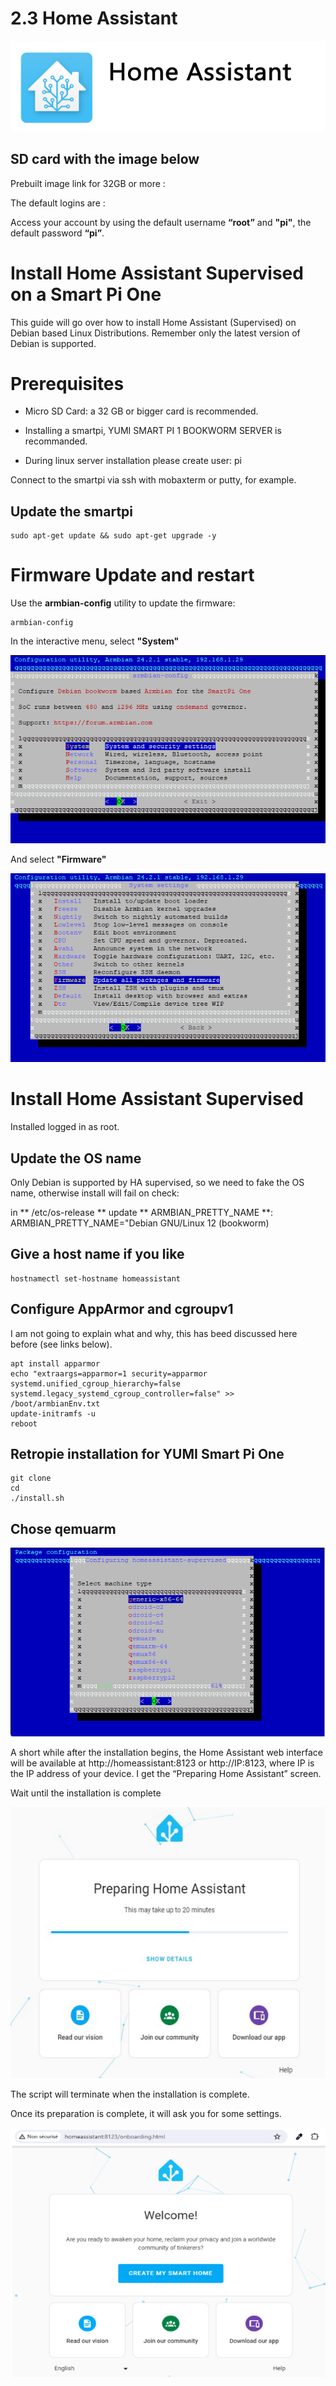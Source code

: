 # 2.3 Home Assistant
![Home Assistant](../../img/SmartPi/Home_Assistant/homeassistantlogo.png)

## SD card with the image below

Prebuilt image link for 32GB or more : 

The default logins are :

Access your account by using the default username **“root”** and **"pi"**, the default password **“pi”**.


# Install Home Assistant Supervised on a Smart Pi One

This guide will go over how to install Home Assistant (Supervised) on Debian based Linux Distributions. Remember only the latest version of Debian is supported.

# Prerequisites

- Micro SD Card: a 32 GB or bigger card is recommended.

- Installing a smartpi, YUMI SMART PI 1 BOOKWORM SERVER is recommanded.  

- During linux server installation please create user: pi 

Connect to the smartpi via ssh with mobaxterm or putty, for example.

## Update the smartpi

```
sudo apt-get update && sudo apt-get upgrade -y
```

# Firmware Update and restart

Use the **armbian-config** utility to update the firmware:

```
armbian-config
```

In the interactive menu, select **"System"**


![alt text](../../img/SmartPi/Home_Assistant/homeassistant1.png)

And select **"Firmware"**

![alt text](../../img/SmartPi/Home_Assistant/homeassistant2.png)

# Install Home Assistant Supervised

Installed logged in as root.

## Update the OS name
Only Debian is supported by HA supervised, so we need to fake the OS name, otherwise install will fail on check:

in ** /etc/os-release ** update ** ARMBIAN_PRETTY_NAME **:
ARMBIAN_PRETTY_NAME="Debian GNU/Linux 12 (bookworm)

## Give a host name if you like
```
hostnamectl set-hostname homeassistant
```

## Configure AppArmor and cgroupv1
I am not going to explain what and why, this has beed discussed here before (see links below).

```
apt install apparmor
echo "extraargs=apparmor=1 security=apparmor systemd.unified_cgroup_hierarchy=false systemd.legacy_systemd_cgroup_controller=false" >> /boot/armbianEnv.txt
update-initramfs -u
reboot
```

## Retropie installation for YUMI Smart Pi One

```
git clone 
cd 
./install.sh

```

## Chose qemuarm
![alt text](../../img/SmartPi/Home_Assistant/homeassistant3.png)

A short while after the installation begins, the Home Assistant web interface will be available at http://homeassistant:8123 or http://IP:8123, where IP is the IP address of your device. I get the “Preparing Home Assistant” screen. 

Wait until the installation is complete

![alt text](../../img/SmartPi/Home_Assistant/homeassistant4.png)

The script will terminate when the installation is complete.

Once its preparation is complete, it will ask you for some settings.

![alt text](../../img/SmartPi/Home_Assistant/homeassistant5.png)













